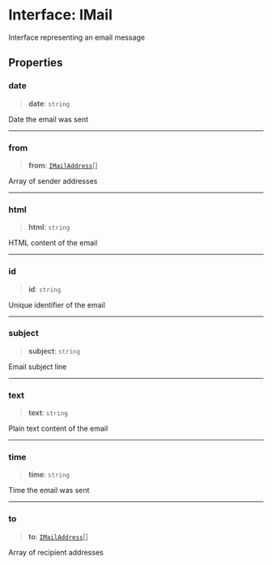 # Interface: IMail

Interface representing an email message

## Properties

<a id="date"></a>

### date

> **date**: `string`

Date the email was sent

---

<a id="from"></a>

### from

> **from**: [`IMailAddress`](/api/test-utils/Interface.IMailAddress.md)[]

Array of sender addresses

---

<a id="html"></a>

### html

> **html**: `string`

HTML content of the email

---

<a id="id"></a>

### id

> **id**: `string`

Unique identifier of the email

---

<a id="subject"></a>

### subject

> **subject**: `string`

Email subject line

---

<a id="text"></a>

### text

> **text**: `string`

Plain text content of the email

---

<a id="time"></a>

### time

> **time**: `string`

Time the email was sent

---

<a id="to"></a>

### to

> **to**: [`IMailAddress`](/api/test-utils/Interface.IMailAddress.md)[]

Array of recipient addresses
